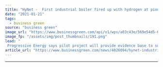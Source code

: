 ```yaml
---
title: "HyNet -  First industrial boiler fired up with hydrogen at pioneering pilot project"
date: "2021-01-21"
tags: 
  - business green
source: "business green"
image_url: "https://www.businessgreen.com/api/v1/wps/a03c43e/569e54d5-64ed-4bd3-bd24-ecb00cf25db6/5/HyNetNW-3D-map-185x114.png"
image_fp: "/assets/img/post_thumbnails/191.png"
lead: "
 Progressive Energy says pilot project will provide evidence base to support switch from fossil fuel to hydrogen, as industry advances plans for UK's first hydrogen fuelled town ..."
article_url: "https://www.businessgreen.com/news/4026094/hynet-industrial-boiler-fired-hydrogen-pioneering-pilot-project"
---
```


---
